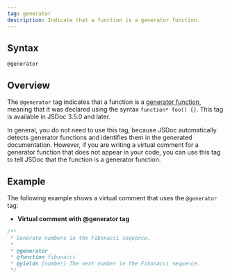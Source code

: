 ```yaml
---
tag: generator
description: Indicate that a function is a generator function.
---
```


## Syntax

`@generator`


## Overview

The `@generator` tag indicates that a function is a [generator function][generator], meaning that it
was declared using the syntax `function* foo() {}`. This tag is available in JSDoc 3.5.0 and later.

In general, you do not need to use this tag, because JSDoc automatically detects generator functions
and identifies them in the generated documentation. However, if you are writing a virtual comment
for a generator function that does not appear in your code, you can use this tag to tell JSDoc that
the function is a generator function.

[generator]: https://developer.mozilla.org/en-US/docs/Web/JavaScript/Reference/Statements/function*


## Example

The following example shows a virtual comment that uses the `@generator` tag:

- **Virtual comment with @generator tag**

```js
/**
 * Generate numbers in the Fibonacci sequence.
 *
 * @generator
 * @function fibonacci
 * @yields {number} The next number in the Fibonacci sequence.
 */
```


